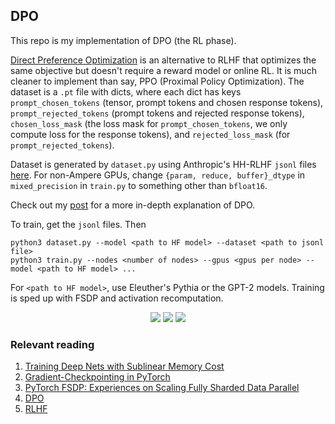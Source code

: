 ## DPO

This repo is my implementation of DPO (the RL phase).

[Direct Preference Optimization](https://arxiv.org/abs/2305.18290) is an alternative to RLHF that optimizes the same objective but doesn't require a reward model or online RL. It is much cleaner to implement than say, PPO (Proximal Policy Optimization). The dataset is a `.pt` file with dicts, where each dict has keys `prompt_chosen_tokens` (tensor, prompt tokens and chosen response tokens), `prompt_rejected_tokens` (prompt tokens and rejected response tokens), `chosen_loss_mask` (the loss mask for `prompt_chosen_tokens`, we only compute loss for the response tokens), and `rejected_loss_mask` (for `prompt_rejected_tokens`).

Dataset is generated by `dataset.py` using Anthropic's HH-RLHF `jsonl` files [here](https://github.com/anthropics/hh-rlhf/tree/master/harmless-base). For non-Ampere GPUs, change `{param, reduce, buffer}_dtype` in `mixed_precision` in `train.py` to something other than `bfloat16`.

Check out my [post](http://okarthikb.github.io/site/blog/dpo.html) for a more in-depth explanation of DPO.

To train, get the `jsonl` files. Then

```
python3 dataset.py --model <path to HF model> --dataset <path to jsonl file>
python3 train.py --nodes <number of nodes> --gpus <gpus per node> --model <path to HF model> ...
```

For `<path to HF model>`, use Eleuther's Pythia or the GPT-2 models. Training is sped up with FSDP and activation recomputation.

<div align="center">
  <img src="https://github.com/okarthikb/DPO/assets/86470305/468ca087-1e00-4429-905f-55a4c3c947c1"/>
  
  <img src="https://github.com/okarthikb/DPO/assets/86470305/8711c30f-63e0-4269-9841-4030515b5a5f"/>
  
  <img src="https://github.com/okarthikb/DPO/assets/86470305/9b09332a-3f24-4613-9a2c-03a5b17bc937"/>
</div>

### Relevant reading

1. [Training Deep Nets with Sublinear Memory Cost](https://arxiv.org/abs/1604.06174)
2. [Gradient-Checkpointing in PyTorch](https://qywu.github.io/2019/05/22/explore-gradient-checkpointing.html)
3. [PyTorch FSDP: Experiences on Scaling Fully Sharded Data Parallel](https://arxiv.org/abs/2304.11277)
4. [DPO](https://arxiv.org/abs/2305.18290)
5. [RLHF](https://arxiv.org/abs/1706.03741)
